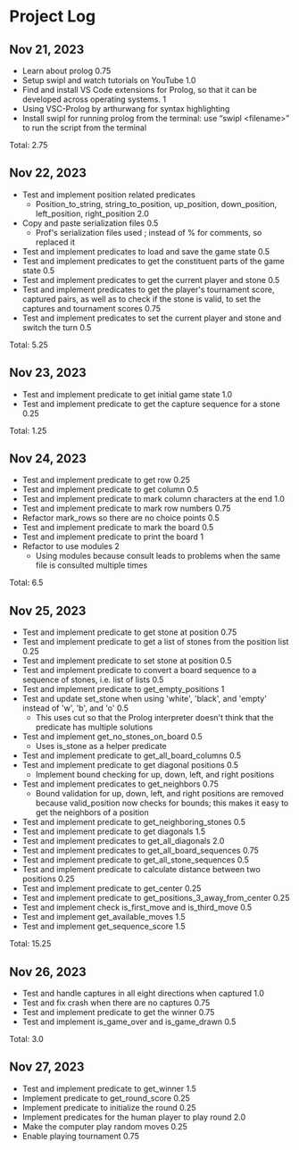 # Project Log

## Nov 21, 2023

- Learn about prolog 0.75
- Setup swipl and watch tutorials on YouTube 1.0
- Find and install VS Code extensions for Prolog, so that it can be developed across operating systems. 1
- Using VSC-Prolog by arthurwang for syntax highlighting
- Install swipl for running prolog from the terminal: use “swipl \<filename>” to run the script from the terminal

Total: 2.75  

## Nov 22, 2023

- Test and implement position related predicates
  - Position_to_string, string_to_position, up_position, down_position, left_position, right_position 2.0
- Copy and paste serialization files 0.5
  - Prof's serialization files used ; instead of % for comments, so replaced it
- Test and implement predicates to load and save the game state 0.5
- Test and implement predicates to get the constituent parts of the game state 0.5
- Test and implement predicates to get the current player and stone 0.5
- Test and implement predicates to get the player's tournament score, captured pairs, as well as to check if the stone is valid, to set the captures and tournament scores 0.75
- Test and implement predicates to set the current player and stone and switch the turn 0.5

Total: 5.25

## Nov 23, 2023

- Test and implement predicate to get initial game state 1.0
- Test and implement predicate to get the capture sequence for a stone 0.25

Total: 1.25

## Nov 24, 2023

- Test and implement predicate to get row 0.25
- Test and implement predicate to get column 0.5
- Test and implement predicate to mark column characters at the end 1.0
- Test and implement predicate to mark row numbers 0.75
- Refactor mark_rows so there are no choice points 0.5
- Test and implement predicate to mark the board 0.5
- Test and implement predicate to print the board 1
- Refactor to use modules 2
  - Using modules because consult leads to problems when the same file is consulted multiple times

Total: 6.5

## Nov 25, 2023

- Test and implement predicate to get stone at position 0.75
- Test and implement predicate to get a list of stones from the position list 0.25
- Test and implement predicate to set stone at position 0.5
- Test and implement predicate to convert a board sequence to a sequence of stones, i.e. list of lists 0.5
- Test and implement predicate to get_empty_positions 1
- Test and update set_stone when using 'white', 'black', and 'empty' instead of 'w', 'b', and 'o' 0.5
  - This uses cut so that the Prolog interpreter doesn't think that the predicate has multiple solutions
- Test and implement get_no_stones_on_board 0.5
  - Uses is_stone as a helper predicate
- Test and implement predicate to get_all_board_columns 0.5
- Test and implement predicate to get diagonal positions 0.5
  - Implement bound checking for up, down, left, and right positions
- Test and implement predicates to get_neighbors 0.75
  - Bound validation for up, down, left, and right positions are removed because valid_position now checks for bounds; this makes it easy to get the neighbors of a position
- Test and implement predicate to get_neighboring_stones 0.5
- Test and implement predicate to get diagonals 1.5
- Test and implement predicates to get_all_diagonals 2.0
- Test and implement predicates to get_all_board_sequences 0.75
- Test and implement predicate to get_all_stone_sequences 0.5
- Test and implement predicate to calculate distance between two positions 0.25
- Test and implement predicate to get_center 0.25
- Test and implement predicate to get_positions_3_away_from_center 0.25
- Test and implement check is_first_move and is_third_move 0.5
- Test and implement get_available_moves 1.5
- Test and implement get_sequence_score 1.5

Total: 15.25

## Nov 26, 2023

- Test and handle captures in all eight directions when captured 1.0
- Test and fix crash when there are no captures 0.75
- Test and implement predicate to get the winner 0.75
- Test and implement is_game_over and is_game_drawn 0.5

Total: 3.0

## Nov 27, 2023

- Test and implement predicate to get_winner 1.5
- Implement predicate to get_round_score 0.25
- Implement predicate to initialize the round 0.25
- Implement predicates for the human player to play round 2.0
- Make the computer play random moves 0.25
- Enable playing tournament 0.75
